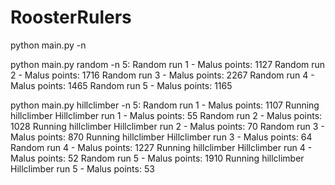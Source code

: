 # RoosterRulers
python main.py <algorithm> -n <number>

python main.py random -n 5:
Random run 1 - Malus points: 1127
Random run 2 - Malus points: 1716
Random run 3 - Malus points: 2267
Random run 4 - Malus points: 1465
Random run 5 - Malus points: 1165

python main.py hillclimber -n 5:
Random run 1 - Malus points: 1107
Running hillclimber
Hillclimber run 1 - Malus points: 55
Random run 2 - Malus points: 1028
Running hillclimber
Hillclimber run 2 - Malus points: 70
Random run 3 - Malus points: 870
Running hillclimber
Hillclimber run 3 - Malus points: 64
Random run 4 - Malus points: 1227
Running hillclimber
Hillclimber run 4 - Malus points: 52
Random run 5 - Malus points: 1910
Running hillclimber
Hillclimber run 5 - Malus points: 53
